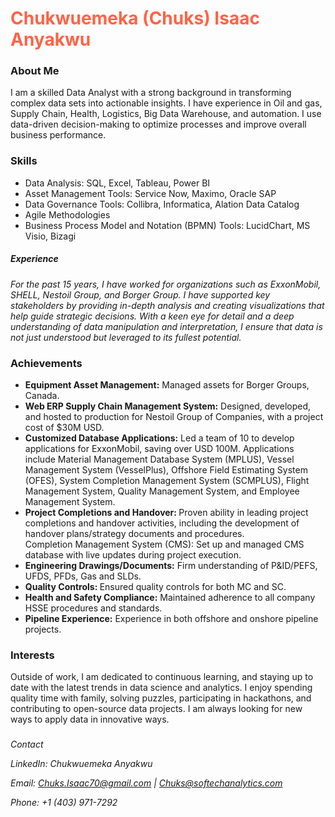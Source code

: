 <h1 style="color:Tomato;">Chukwuemeka (Chuks) Isaac Anyakwu</h1>

<h3>About Me</h3>

<p>I am a skilled Data Analyst with a strong background in transforming complex data sets into actionable insights. I have experience in Oil and gas, Supply Chain, Health, Logistics, Big Data Warehouse, and automation.
I use data-driven decision-making to optimize processes and improve overall business performance.</p>

<h3>Skills</h3>
<ul>
<li>Data Analysis: SQL, Excel, Tableau, Power BI </li>
<li>Asset Management Tools: Service Now, Maximo, Oracle SAP</li>
<li>Data Governance Tools: Collibra, Informatica, Alation Data Catalog</li>
<li>Agile Methodologies</li>
<li>Business Process Model and Notation (BPMN) Tools: LucidChart, MS Visio, Bizagi</li>
</ul>
<h5>Experience</h5>
<p><em>For the past 15 years, I have worked for organizations such as ExxonMobil, SHELL, Nestoil Group, and Borger Group. I have supported key stakeholders by providing in-depth analysis and creating visualizations that help guide strategic decisions. With a keen eye for detail and a deep understanding of data manipulation and interpretation, I ensure that data is not just understood but leveraged to its fullest potential.
</em></p>

<h3>Achievements</h3>
<ul>
<li><b>Equipment Asset Management:</b> Managed assets for Borger Groups, Canada.</li>
<li><b>Web ERP Supply Chain Management System:</b> Designed, developed, and hosted to production for Nestoil Group of Companies, with a project cost of $30M USD.</li>
<li><b>Customized Database Applications:</b> Led a team of 10 to develop applications for ExxonMobil, saving over USD 100M. Applications include Material Management Database System (MPLUS), Vessel Management System (VesselPlus), Offshore Field Estimating System (OFES), System Completion Management System (SCMPLUS), Flight Management System, Quality Management System, and Employee Management System.</li>
<li><b>Project Completions and Handover: </b>Proven ability in leading project completions and handover activities, including the development of handover plans/strategy documents and procedures.</li>
Completion Management System (CMS): Set up and managed CMS database with live updates during project execution.</li>
<li><b>Engineering Drawings/Documents:</b> Firm understanding of P&ID/PEFS, UFDS, PFDs, Gas and SLDs.</li>
<li><b>Quality Controls: </b>Ensured quality controls for both MC and SC.</li>
<li><b>Health and Safety Compliance:</b> Maintained adherence to all company HSSE procedures and standards.</li>
<li><b>Pipeline Experience:</b> Experience in both offshore and onshore pipeline projects.</li>
  </ul>
  
<h3>Interests</h3>
<p>Outside of work, I am dedicated to continuous learning, and staying up to date with the latest trends in data science and analytics. I enjoy spending quality time with family, solving puzzles, participating in hackathons, and contributing to open-source data projects. I am always looking for new ways to apply data in innovative ways.</p>

<address><h3></h3>Contact</h3>

LinkedIn: Chukwuemeka Anyakwu

Email: Chuks.Isaac70@gmail.com | Chuks@softechanalytics.com

Phone: +1 (403) 971-7292 </address>
